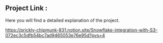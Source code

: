 ## Project Link : 
Here you will find a detailed explanation of the project.

https://prickly-chipmunk-831.notion.site/Snowflake-integration-with-S3-072ec3c5dfb54bc7ad9465053e76e95d?pvs=4